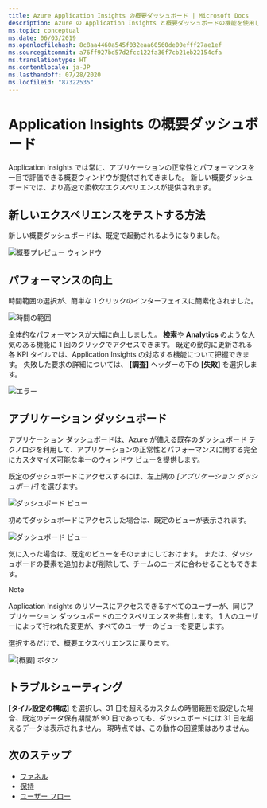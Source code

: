 ```yaml
---
title: Azure Application Insights の概要ダッシュボード | Microsoft Docs
description: Azure の Application Insights と概要ダッシュボードの機能を使用してアプリケーションを監視します。
ms.topic: conceptual
ms.date: 06/03/2019
ms.openlocfilehash: 8c8aa4460a545f032eaa60560de00efff27ae1ef
ms.sourcegitcommit: a76ff927bd57d2fcc122fa36f7cb21eb22154cfa
ms.translationtype: HT
ms.contentlocale: ja-JP
ms.lasthandoff: 07/28/2020
ms.locfileid: "87322535"
---
```

# <a name="application-insights-overview-dashboard"></a>Application Insights の概要ダッシュボード

Application Insights では常に、アプリケーションの正常性とパフォーマンスを一目で評価できる概要ウィンドウが提供されてきました。 新しい概要ダッシュボードでは、より高速で柔軟なエクスペリエンスが提供されます。

## <a name="how-do-i-test-out-the-new-experience"></a>新しいエクスペリエンスをテストする方法

新しい概要ダッシュボードは、既定で起動されるようになりました。

![概要プレビュー ウィンドウ](./media/overview-dashboard/overview.png)

## <a name="better-performance"></a>パフォーマンスの向上

時間範囲の選択が、簡単な 1 クリックのインターフェイスに簡素化されました。

![時間の範囲](./media/overview-dashboard/app-insights-overview-dashboard-03.png)

全体的なパフォーマンスが大幅に向上しました。 **検索**や **Analytics** のような人気のある機能に 1 回のクリックでアクセスできます。 既定の動的に更新される各 KPI タイルでは、Application Insights の対応する機能について把握できます。 失敗した要求の詳細については、 **[調査]** ヘッダーの下の **[失敗]** を選択します。

![エラー](./media/overview-dashboard/app-insights-overview-dashboard-04.png)

## <a name="application-dashboard"></a>アプリケーション ダッシュボード

アプリケーション ダッシュボードは、Azure が備える既存のダッシュボード テクノロジを利用して、アプリケーションの正常性とパフォーマンスに関する完全にカスタマイズ可能な単一のウィンドウ ビューを提供します。

既定のダッシュボードにアクセスするには、左上隅の _[アプリケーション ダッシュボード]_ を選びます。

![ダッシュボード ビュー](./media/overview-dashboard/app-insights-overview-dashboard-05.png)

初めてダッシュボードにアクセスした場合は、既定のビューが表示されます。

![ダッシュボード ビュー](./media/overview-dashboard/0001-dashboard.png)

気に入った場合は、既定のビューをそのままにしておけます。 または、ダッシュボードの要素を追加および削除して、チームのニーズに合わせることもできます。

> [!NOTE]
> Application Insights のリソースにアクセスできるすべてのユーザーが、同じアプリケーション ダッシュボードのエクスペリエンスを共有します。 1 人のユーザーによって行われた変更が、すべてのユーザーのビューを変更します。

選択するだけで、概要エクスペリエンスに戻ります。

![[概要] ボタン](./media/overview-dashboard/app-insights-overview-dashboard-07.png)

## <a name="troubleshooting"></a>トラブルシューティング

**[タイル設定の構成]** を選択し、31 日を超えるカスタムの時間範囲を設定した場合、既定のデータ保有期間が 90 日であっても、ダッシュボードには 31 日を超えるデータは表示されません。 現時点では、この動作の回避策はありません。

## <a name="next-steps"></a>次のステップ

- [ファネル](./usage-funnels.md)
- [保持](./usage-retention.md)
- [ユーザー フロー](./usage-flows.md)

